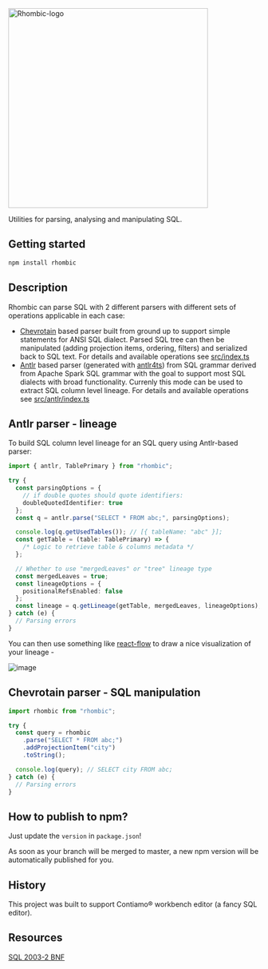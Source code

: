 <img src="https://unpkg.com/rhombic@0.0.1/docs/rhombic-logo.svg" alt="Rhombic-logo" width="400px" />

Utilities for parsing, analysing and manipulating SQL.

## Getting started

```bash
npm install rhombic
```

## Description

Rhombic can parse SQL with 2 different parsers with different sets of operations applicable in each case:

- [Chevrotain](https://sap.github.io/chevrotain) based parser built from ground up to support simple statements
  for ANSI SQL dialect. Parsed SQL tree can then be manipulated (adding projection items, ordering, filters) and
  serialized back to SQL text. For details and available operations see [src/index.ts](src/index.ts)
- [Antlr](https://www.antlr.org) based parser (generated with [antlr4ts](https://github.com/tunnelvisionlabs/antlr4ts)) from SQL grammar derived from Apache Spark SQL grammar with the goal to support most SQL dialects with broad functionality. Currenly this mode can be used to extract SQL column level lineage. For details and available operations see [src/antlr/index.ts](src/antlr/index.ts)

## Antlr parser - lineage

To build SQL column level lineage for an SQL query using Antlr-based parser:

```ts
import { antlr, TablePrimary } from "rhombic";

try {
  const parsingOptions = {
    // if double quotes should quote identifiers:
    doubleQuotedIdentifier: true
  };
  const q = antlr.parse("SELECT * FROM abc;", parsingOptions);

  console.log(q.getUsedTables()); // [{ tableName: "abc" }];
  const getTable = (table: TablePrimary) => {
    /* Logic to retrieve table & columns metadata */
  };

  // Whether to use "mergedLeaves" or "tree" lineage type
  const mergedLeaves = true;
  const lineageOptions = {
    positionalRefsEnabled: false
  };
  const lineage = q.getLineage(getTable, mergedLeaves, lineageOptions);
} catch (e) {
  // Parsing errors
}
```

You can then use something like [react-flow](https://github.com/wbkd/react-flow) to draw a nice visualization of your lineage -

![image](https://user-images.githubusercontent.com/200647/134165142-e6c5e50c-82a0-4eef-b9ec-8cc96c31dfcd.png)


## Chevrotain parser - SQL manipulation


```ts
import rhombic from "rhombic";

try {
  const query = rhombic
    .parse("SELECT * FROM abc;")
    .addProjectionItem("city")
    .toString();

  console.log(query); // SELECT city FROM abc;
} catch (e) {
  // Parsing errors
}
```

## How to publish to npm?

Just update the `version` in `package.json`!

As soon as your branch will be merged to master, a new npm version will be automatically published for you.

## History

This project was built to support Contiamo® workbench editor (a fancy SQL editor).

## Resources

[SQL 2003-2 BNF](https://github.com/ronsavage/SQL/blob/master/sql-2003-2.bnf)
